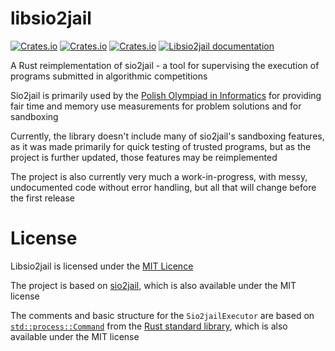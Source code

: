 # libsio2jail
[![Crates.io](https://img.shields.io/crates/l/libsio2jail)](https://github.com/MikolajKolek/libsio2jail/blob/master/LICENSE)
[![Crates.io](https://img.shields.io/crates/d/libsio2jail)](https://crates.io/crates/libsio2jail)
[![Crates.io](https://img.shields.io/crates/v/libsio2jail)](https://crates.io/crates/libsio2jail)
[![Libsio2jail documentation](https://docs.rs/libsio2jail/badge.svg)](https://docs.rs/libsio2jail)

A Rust reimplementation of sio2jail - a tool for supervising the execution of programs submitted in algorithmic competitions

Sio2jail is primarily used by the [Polish Olympiad in Informatics](https://www.oi.edu.pl/) for providing fair time and memory use measurements for problem solutions and for sandboxing

Currently, the library doesn't include many of sio2jail's sandboxing features, as it was made primarily for quick testing of trusted programs, but as the project is further updated, those features may be reimplemented

The project is also currently very much a work-in-progress, with messy, undocumented code without error handling, but all that will change before the first release

# License
Libsio2jail is licensed under the [MIT Licence](https://github.com/MikolajKolek/toster/blob/master/LICENSE)

The project is based on [sio2jail](https://github.com/sio2project/sio2jail), which is also available under the MIT license

The comments and basic structure for the `Sio2jailExecutor` are based on [`std::process::Command`](https://doc.rust-lang.org/std/process/struct.Command.html) from the [Rust standard library](https://github.com/rust-lang/rust), which is also available under the MIT license